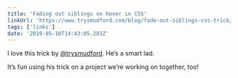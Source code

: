 ```yaml
---
title: 'Fading out siblings on hover in CSS'
linkUrl: 'https://www.trysmudford.com/blog/fade-out-siblings-css-trick/'
tags: ['links'] 
date: '2019-05-10T14:43:05.281Z'
---
```

I love this trick by [@trysmudford](//twitter.com/trysmudford). He’s a smart lad.

It’s fun using his trick on a project we’re working on together, too! 